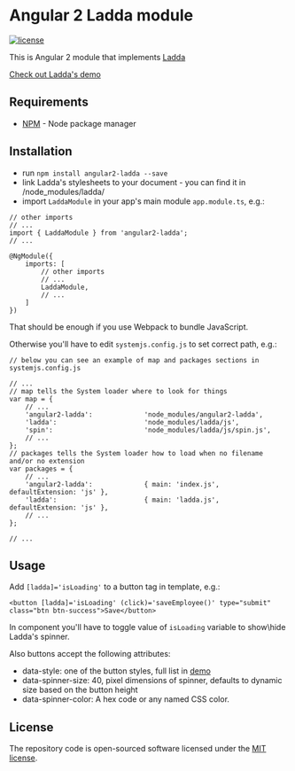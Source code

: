 # Angular 2 Ladda module

[![license](https://img.shields.io/github/license/mashape/apistatus.svg?maxAge=2592000)](http://opensource.org/licenses/MIT)

This is Angular 2 module that implements [Ladda](https://github.com/hakimel/Ladda)

<a href="http://lab.hakim.se/ladda/" target_='blank'>Check out Ladda's demo</a>


## Requirements
- [NPM](https://npmjs.org/) - Node package manager


## Installation

- run `npm install angular2-ladda --save`
- link Ladda's stylesheets to your document - you can find it in /node_modules/ladda/
- import `LaddaModule` in your app's main module `app.module.ts`, e.g.:

```
// other imports
// ...
import { LaddaModule } from 'angular2-ladda';
// ...

@NgModule({
    imports: [
        // other imports
        // ...
        LaddaModule,
        // ...
    ]
})

```

That should be enough if you use Webpack to bundle JavaScript.

Otherwise you'll have to edit `systemjs.config.js` to set correct path, e.g.:

```
// below you can see an example of map and packages sections in systemjs.config.js

// ...
// map tells the System loader where to look for things
var map = {
    // ...
    'angular2-ladda':             'node_modules/angular2-ladda',
    'ladda':                      'node_modules/ladda/js',
    'spin':                       'node_modules/ladda/js/spin.js',
    // ...
};
// packages tells the System loader how to load when no filename and/or no extension
var packages = {
    // ...
    'angular2-ladda':             { main: 'index.js', defaultExtension: 'js' },
    'ladda':                      { main: 'ladda.js', defaultExtension: 'js' },
    // ...
};

// ...
```

## Usage

Add `[ladda]='isLoading'` to a button tag in template, e.g.:

```
<button [ladda]='isLoading' (click)='saveEmployee()' type="submit" class="btn btn-success">Save</button>
```

In component you'll have to toggle value of `isLoading` variable to show\hide Ladda's spinner.

Also buttons accept the following attributes:

- data-style: one of the button styles, full list in [demo](http://lab.hakim.se/ladda/)
- data-spinner-size: 40, pixel dimensions of spinner, defaults to dynamic size based on the button height
- data-spinner-color: A hex code or any named CSS color.

## License

The repository code is open-sourced software licensed under the [MIT license](http://opensource.org/licenses/MIT).
